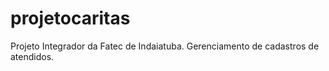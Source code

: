 # projetocaritas
Projeto Integrador da Fatec de Indaiatuba. Gerenciamento de cadastros de atendidos.
